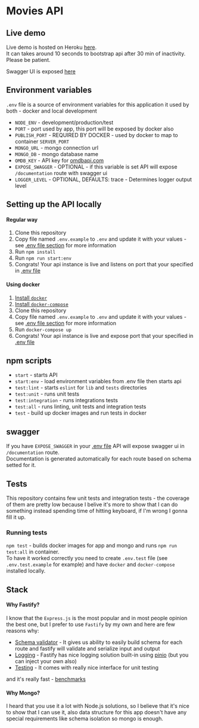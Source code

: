 # Movies API

## Live demo
Live demo is hosted on Heroku [here](https://kpolak-movies-api.herokuapp.com/).\
It can takes around 10 seconds to bootstrap api after 30 min of inactivity. Please be patient.

Swagger UI is exposed [here](https://kpolak-movies-api.herokuapp.com/documentation)

## Environment variables
`.env` file is a source of environment variables for this application it used by both - docker and local development

- `NODE_ENV` - development/production/test
- `PORT` - port used by app, this port will be exposed by docker also
- `PUBLISH_PORT` - REQUIRED BY DOCKER - used by docker to map to container `SERVER_PORT`
- `MONGO_URL` - mongo connection url
- `MONGO_DB` - mongo database name
- `OMDB_KEY` - API key for [omdbapi.com](http://www.omdbapi.com/)
- `EXPOSE_SWAGGER` - OPTIONAL - if this variable is set API will expose `/documentation` route with swagger ui
- `LOGGER_LEVEL` - OPTIONAL, DEFAULTS: trace - Determines logger output level

## Setting up the API locally
#### Regular way
1. Clone this repository
2. Copy file named `.env.example` to `.env` and update it with your values - see [.env file section](#environment-variables) for more information
3. Run `npm install`
4. Run `npm run start:env`
5. Congrats! Your api instance is live and listens on port that your specified in [.env file](#environment-variables)

#### Using docker
1. [Install `docker`](https://docs.docker.com/install/)
2. [Install `docker-compose`](https://docs.docker.com/compose/install/)
3. Clone this repository
4. Copy file named `.env.example` to `.env` and update it with your values - see [.env file section](#environment-variables) for more information
5. Run `docker-compose up`
6. Congrats! Your api instance is live and expose port that your specified in [.env file](#environment-variables)

## npm scripts
- `start` - starts API
- `start:env` - load environment variables from .env file then starts api
- `test:lint` - starts `eslint` for `lib` and `tests` directories
- `test:unit` - runs unit tests
- `test:integration` - runs integrations tests
- `test:all` - runs linting, unit tests and integration tests
- `test` - build up docker images and run tests in docker

## swagger
If you have `EXPOSE_SWAGGER` in your [.env file](#environment-variables) API will expose swagger ui in `/documentation` route.\
Documentation is generated automatically for each route based on schema setted for it.


## Tests
This repository contains few unit tests and integration tests - the coverage of them are pretty low because I belive it's more to show that I can do something instead spending time of hitting keyboard, if I'm wrong I gonna fill it up.

### Running tests
`npm test` - builds docker images for app and mongo and runs `npm run test:all` in container. \
To have it worked correctly you need to create `.env.test` file (see `.env.test.example` for example) and have `docker` and `docker-compose` installed locally.

## Stack
#### Why Fastify?
I know that the `Express.js` is the most popular and in most people opinion the best one, but I prefer to use `Fastify` by my own and here are few reasons why:
- [Schema validator](https://github.com/fastify/fastify/blob/master/docs/Validation-and-Serialization.md) - It gives us ability to easily build schema for each route and fastify will validate and serialize input and output
- [Logging](https://github.com/fastify/fastify/blob/master/docs/Logging.md) - Fastify has nice logging solution built-in using [pinio](https://github.com/pinojs/pino) (but you can inject your own also)
- [Testing](https://github.com/fastify/fastify/blob/master/docs/Testing.md) - It comes with really nice interface for unit testing

and it's really fast - [benchmarks](https://www.fastify.io/benchmarks/)

#### Why Mongo?
I heard that you use it a lot with Node.js solutions, so I believe that it's nice to show that I can use it, also data structure for this app doesn't have any special requirements like schema isolation so mongo is enough.
